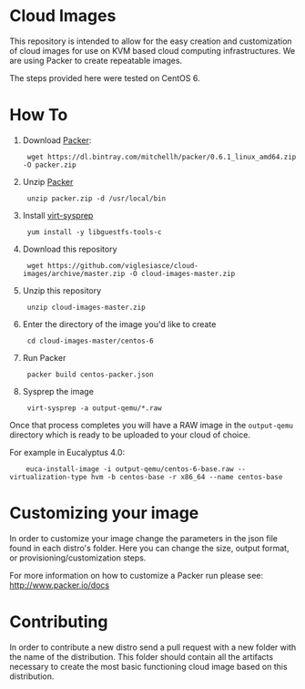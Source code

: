 # Cloud Images
This repository is intended to allow for the easy creation and customization of cloud images for use on KVM based cloud computing infrastructures. We are using Packer to create repeatable images.

The steps provided here were tested on CentOS 6.

# How To 

1. Download [Packer](http://www.packer.io/): 

        wget https://dl.bintray.com/mitchellh/packer/0.6.1_linux_amd64.zip -O packer.zip

2. Unzip [Packer](http://www.packer.io/)

        unzip packer.zip -d /usr/local/bin

3. Install [virt-sysprep](http://libguestfs.org/virt-sysprep.1.html)

        yum install -y libguestfs-tools-c
        
4. Download this repository

        wget https://github.com/viglesiasce/cloud-images/archive/master.zip -O cloud-images-master.zip
        
5. Unzip this repository

        unzip cloud-images-master.zip
        
6. Enter the directory of the image you'd like to create

        cd cloud-images-master/centos-6
        
7. Run Packer

        packer build centos-packer.json
        
8. Sysprep the image

        virt-sysprep -a output-qemu/*.raw

Once that process completes you will have a RAW image in the `output-qemu` directory which is ready to be uploaded to your cloud of choice. 

For example in Eucalyptus 4.0:

        euca-install-image -i output-qemu/centos-6-base.raw --virtualization-type hvm -b centos-base -r x86_64 --name centos-base

# Customizing your image
In order to customize your image change the parameters in the json file found in each distro's folder. Here you can change the size, output format, or provisioning/customization steps. 

For more information on how to customize a Packer run please see: http://www.packer.io/docs

# Contributing
In order to contribute a new distro send a pull request with a new folder with the name of the distribution. This folder should contain all the artifacts necessary to create the most basic functioning cloud image based on this distribution.  
